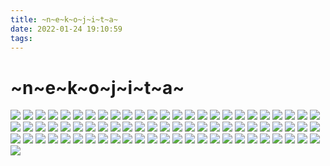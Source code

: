 ```yaml
---
title: ~n~e~k~o~j~i~t~a~
date: 2022-01-24 19:10:59
tags:
---
```


# ~n~e~k~o~j~i~t~a~

![](https://drive-koto.vercel.app/api?path=/Image/nekojita-p/pic%20(1).gif&raw=true)
![](https://drive-koto.vercel.app/api?path=/Image/nekojita-p/pic%20(1).jpeg&raw=true)
![](https://drive-koto.vercel.app/api?path=/Image/nekojita-p/pic%20(1).png&raw=true)
![](https://drive-koto.vercel.app/api?path=/Image/nekojita-p/pic%20(10).jpeg&raw=true)
![](https://drive-koto.vercel.app/api?path=/Image/nekojita-p/pic%20(10).png&raw=true)
![](https://drive-koto.vercel.app/api?path=/Image/nekojita-p/pic%20(11).jpeg&raw=true)
![](https://drive-koto.vercel.app/api?path=/Image/nekojita-p/pic%20(11).png&raw=true)
![](https://drive-koto.vercel.app/api?path=/Image/nekojita-p/pic%20(12).jpeg&raw=true)
![](https://drive-koto.vercel.app/api?path=/Image/nekojita-p/pic%20(12).png&raw=true)
![](https://drive-koto.vercel.app/api?path=/Image/nekojita-p/pic%20(13).jpeg&raw=true)
![](https://drive-koto.vercel.app/api?path=/Image/nekojita-p/pic%20(13).png&raw=true)
![](https://drive-koto.vercel.app/api?path=/Image/nekojita-p/pic%20(14).jpeg&raw=true)
![](https://drive-koto.vercel.app/api?path=/Image/nekojita-p/pic%20(14).png&raw=true)
![](https://drive-koto.vercel.app/api?path=/Image/nekojita-p/pic%20(15).jpeg&raw=true)
![](https://drive-koto.vercel.app/api?path=/Image/nekojita-p/pic%20(15).png&raw=true)
![](https://drive-koto.vercel.app/api?path=/Image/nekojita-p/pic%20(16).jpeg&raw=true)
![](https://drive-koto.vercel.app/api?path=/Image/nekojita-p/pic%20(16).png&raw=true)
![](https://drive-koto.vercel.app/api?path=/Image/nekojita-p/pic%20(17).jpeg&raw=true)
![](https://drive-koto.vercel.app/api?path=/Image/nekojita-p/pic%20(17).png&raw=true)
![](https://drive-koto.vercel.app/api?path=/Image/nekojita-p/pic%20(18).jpeg&raw=true)
![](https://drive-koto.vercel.app/api?path=/Image/nekojita-p/pic%20(18).png&raw=true)
![](https://drive-koto.vercel.app/api?path=/Image/nekojita-p/pic%20(19).jpeg&raw=true)
![](https://drive-koto.vercel.app/api?path=/Image/nekojita-p/pic%20(19).png&raw=true)
![](https://drive-koto.vercel.app/api?path=/Image/nekojita-p/pic%20(2).jpeg&raw=true)
![](https://drive-koto.vercel.app/api?path=/Image/nekojita-p/pic%20(2).png&raw=true)
![](https://drive-koto.vercel.app/api?path=/Image/nekojita-p/pic%20(20).jpeg&raw=true)
![](https://drive-koto.vercel.app/api?path=/Image/nekojita-p/pic%20(20).png&raw=true)
![](https://drive-koto.vercel.app/api?path=/Image/nekojita-p/pic%20(21).jpeg&raw=true)
![](https://drive-koto.vercel.app/api?path=/Image/nekojita-p/pic%20(21).png&raw=true)
![](https://drive-koto.vercel.app/api?path=/Image/nekojita-p/pic%20(22).jpeg&raw=true)
![](https://drive-koto.vercel.app/api?path=/Image/nekojita-p/pic%20(22).png&raw=true)
![](https://drive-koto.vercel.app/api?path=/Image/nekojita-p/pic%20(23).jpeg&raw=true)
![](https://drive-koto.vercel.app/api?path=/Image/nekojita-p/pic%20(23).png&raw=true)
![](https://drive-koto.vercel.app/api?path=/Image/nekojita-p/pic%20(24).jpeg&raw=true)
![](https://drive-koto.vercel.app/api?path=/Image/nekojita-p/pic%20(24).png&raw=true)
![](https://drive-koto.vercel.app/api?path=/Image/nekojita-p/pic%20(25).jpeg&raw=true)
![](https://drive-koto.vercel.app/api?path=/Image/nekojita-p/pic%20(25).png&raw=true)
![](https://drive-koto.vercel.app/api?path=/Image/nekojita-p/pic%20(26).jpeg&raw=true)
![](https://drive-koto.vercel.app/api?path=/Image/nekojita-p/pic%20(26).png&raw=true)
![](https://drive-koto.vercel.app/api?path=/Image/nekojita-p/pic%20(27).jpeg&raw=true)
![](https://drive-koto.vercel.app/api?path=/Image/nekojita-p/pic%20(27).png&raw=true)
![](https://drive-koto.vercel.app/api?path=/Image/nekojita-p/pic%20(28).jpeg&raw=true)
![](https://drive-koto.vercel.app/api?path=/Image/nekojita-p/pic%20(28).png&raw=true)
![](https://drive-koto.vercel.app/api?path=/Image/nekojita-p/pic%20(29).jpeg&raw=true)
![](https://drive-koto.vercel.app/api?path=/Image/nekojita-p/pic%20(29).png&raw=true)
![](https://drive-koto.vercel.app/api?path=/Image/nekojita-p/pic%20(3).jpeg&raw=true)
![](https://drive-koto.vercel.app/api?path=/Image/nekojita-p/pic%20(3).png&raw=true)
![](https://drive-koto.vercel.app/api?path=/Image/nekojita-p/pic%20(30).png&raw=true)
![](https://drive-koto.vercel.app/api?path=/Image/nekojita-p/pic%20(31).png&raw=true)
![](https://drive-koto.vercel.app/api?path=/Image/nekojita-p/pic%20(32).png&raw=true)
![](https://drive-koto.vercel.app/api?path=/Image/nekojita-p/pic%20(33).png&raw=true)
![](https://drive-koto.vercel.app/api?path=/Image/nekojita-p/pic%20(34).png&raw=true)
![](https://drive-koto.vercel.app/api?path=/Image/nekojita-p/pic%20(35).png&raw=true)
![](https://drive-koto.vercel.app/api?path=/Image/nekojita-p/pic%20(36).png&raw=true)
![](https://drive-koto.vercel.app/api?path=/Image/nekojita-p/pic%20(37).png&raw=true)
![](https://drive-koto.vercel.app/api?path=/Image/nekojita-p/pic%20(38).png&raw=true)
![](https://drive-koto.vercel.app/api?path=/Image/nekojita-p/pic%20(39).png&raw=true)
![](https://drive-koto.vercel.app/api?path=/Image/nekojita-p/pic%20(4).jpeg&raw=true)
![](https://drive-koto.vercel.app/api?path=/Image/nekojita-p/pic%20(4).png&raw=true)
![](https://drive-koto.vercel.app/api?path=/Image/nekojita-p/pic%20(40).png&raw=true)
![](https://drive-koto.vercel.app/api?path=/Image/nekojita-p/pic%20(41).png&raw=true)
![](https://drive-koto.vercel.app/api?path=/Image/nekojita-p/pic%20(42).png&raw=true)
![](https://drive-koto.vercel.app/api?path=/Image/nekojita-p/pic%20(43).png&raw=true)
![](https://drive-koto.vercel.app/api?path=/Image/nekojita-p/pic%20(44).png&raw=true)
![](https://drive-koto.vercel.app/api?path=/Image/nekojita-p/pic%20(45).png&raw=true)
![](https://drive-koto.vercel.app/api?path=/Image/nekojita-p/pic%20(46).png&raw=true)
![](https://drive-koto.vercel.app/api?path=/Image/nekojita-p/pic%20(5).jpeg&raw=true)
![](https://drive-koto.vercel.app/api?path=/Image/nekojita-p/pic%20(5).png&raw=true)
![](https://drive-koto.vercel.app/api?path=/Image/nekojita-p/pic%20(6).jpeg&raw=true)
![](https://drive-koto.vercel.app/api?path=/Image/nekojita-p/pic%20(6).png&raw=true)
![](https://drive-koto.vercel.app/api?path=/Image/nekojita-p/pic%20(7).jpeg&raw=true)
![](https://drive-koto.vercel.app/api?path=/Image/nekojita-p/pic%20(7).png&raw=true)
![](https://drive-koto.vercel.app/api?path=/Image/nekojita-p/pic%20(8).jpeg&raw=true)
![](https://drive-koto.vercel.app/api?path=/Image/nekojita-p/pic%20(8).png&raw=true)
![](https://drive-koto.vercel.app/api?path=/Image/nekojita-p/pic%20(9).jpeg&raw=true)
![](https://drive-koto.vercel.app/api?path=/Image/nekojita-p/pic%20(9).png&raw=true)
